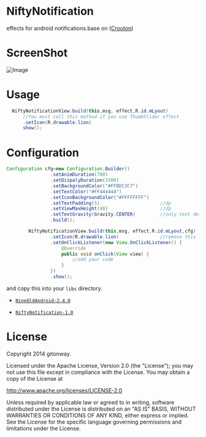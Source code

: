 NiftyNotification
=================

effects for android notifications.base on ([Crouton][1])


# ScreenShot

![Image][2]


# Usage
``` java
  NiftyNotificationView.build(this,msg, effect,R.id.mLyout)
      //You must call this method if you use ThumbSlider effect
      .setIcon(R.drawable.lion)
      show();

```
# Configuration

``` java
Configuration cfg=new Configuration.Builder()
                .setAnimDuration(700)
                .setDispalyDuration(1500)
                .setBackgroundColor("#FFBDC3C7")
                .setTextColor("#FF444444")
                .setIconBackgroundColor("#FFFFFFFF")
                .setTextPadding(5)                      //dp
                .setViewMaxHeight(48)                   //dp
                .setTextGravity(Gravity.CENTER)         //only text def  Gravity.CENTER,contain icon Gravity.CENTER_VERTICAL
                .build();

        NiftyNotificationView.build(this,msg, effect,R.id.mLyout,cfg)
                .setIcon(R.drawable.lion)               //remove this line ,only text
                .setOnClickListener(new View.OnClickListener() {
                    @Override
                    public void onClick(View view) {
                        //add your code
                    }
                })
                .show();

```

and copy this into your `libs` directory.
-   [`NineOldAndroid-2.4.0`](https://github.com/daimajia/AndroidViewAnimations/releases/download/v1.0.6/NineOldAndroid-2.4.0.jar)

-   [`NiftyNotification-1.0`](https://github.com/sd6352051/NiftyNotification/blob/master/releases/niftynotification-1.0.jar)

# License
Copyright 2014 gitonway.

Licensed under the Apache License, Version 2.0 (the "License");
you may not use this file except in compliance with the License.
You may obtain a copy of the License at

   http://www.apache.org/licenses/LICENSE-2.0

Unless required by applicable law or agreed to in writing, software
distributed under the License is distributed on an "AS IS" BASIS,
WITHOUT WARRANTIES OR CONDITIONS OF ANY KIND, either express or implied.
See the License for the specific language governing permissions and
limitations under the License.


[1]: https://github.com/keyboardsurfer/Crouton
[2]: https://raw.githubusercontent.com/sd6352051/NiftyNotification/master/screenshot/ss.gif
